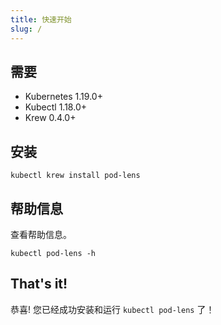 ```yaml
---
title: 快速开始
slug: /
---
```


## 需要

- Kubernetes 1.19.0+
- Kubectl 1.18.0+
- Krew 0.4.0+

## 安装

```shell
kubectl krew install pod-lens
```

## 帮助信息

查看帮助信息。

```shell
kubectl pod-lens -h
```

## That's it!

恭喜! 您已经成功安装和运行 `kubectl pod-lens` 了！

